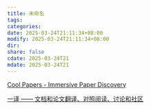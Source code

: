 ```yaml
---
title: 未命名
tags: 
categories: 
date: 2025-03-24T21:11:34+08:00
modify: 2025-03-24T21:11:34+08:00
dir: 
share: false
cdate: 2025-03-24T21
mdate: 2025-03-24T21
---
```

[Cool Papers - Immersive Paper Discovery](https://papers.cool/)

[一译 —— 文档和论文翻译、对照阅读、讨论和社区](https://yiyibooks.cn/)